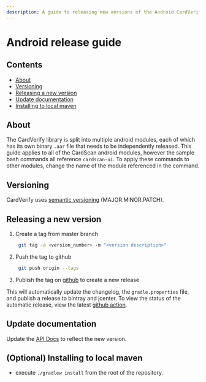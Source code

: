 ```yaml
---
description: A guide to releasing new versions of the Android CardVerify SDK.
---
```


# Android release guide

## Contents

* [About](release-guide.md#about)
* [Versioning](release-guide.md#versioning)
* [Releasing a new version](release-guide.md#releasing-a-new-version)
* [Update documentation](release-guide.md#update-documentation)
* [Installing to local maven](release-guide.md#optional-installing-to-local-maven)

## About

The CardVerify library is split into multiple android modules, each of which has its own binary `.aar` file that needs
to be independently released. This guide applies to all of the CardScan android modules, however the sample bash
commands all reference `cardscan-ui`. To apply these commands to other modules, change the name of the module referenced
in the command.

## Versioning

CardVerify uses [semantic versioning](https://semver.org/) \(MAJOR.MINOR.PATCH\).

## Releasing a new version

1. Create a tag from master branch

   ```bash
    git tag -a <version_number> -m "<version description>"
   ```

2. Push the tag to github

   ```bash
    git push origin --tags
   ```

3. Publish the tag on [github](https://github.com/getbouncer/cardverify-android/releases) to create a new release

This will automatically update the changelog, the `gradle.properties` file, and publish a release to bintray and
jcenter. To view the status of the automatic release, view the latest
[github action](https://github.com/getbouncer/cardverify-android/actions?query=event%3Arelease).

## Update documentation

Update the [API Docs](https://github.com/getbouncer/apidocs/blob/master/card-verify/android-integration-guide/README.md)
to reflect the new version.

## \(Optional\) Installing to local maven

* execute `./gradlew install` from the root of the repository.
